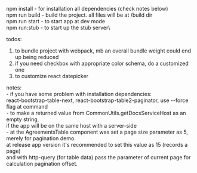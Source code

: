npm install         - for installation all dependencies (check notes below)\
npm run build       - build the project. all files will be at /build dir\
npm run start       - to start app at dev mode\
npm run:stub        - to start up the stub server\

todos:
1) to bundle project with webpack, mb an overall bundle weight could end up being reduced
2) if you need checkbox with appropriate color schema, do a customized one
3) to customize react datepicker


notes:\
    - if you have some problem with installation dependencies: \
        react-bootstrap-table-next, react-bootstrap-table2-paginator, use --force flag at command \
    - to make a returned value from CommonUtils.getDocsServiceHost as an empty string, \
      if the app will be on the same host with a server-side\
    - at the AgreementsTable component was set a page size parameter as 5, merely for pagination demo.\
        at release app version it's recommended to set this value as 15 (records a page)\
        and with http-query (for table data) pass the parameter of current page for calculation pagination offset.